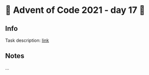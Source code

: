 # 🎄 Advent of Code 2021 - day 17 🎄

## Info

Task description: [link](https://adventofcode.com/2021/day/17)

## Notes

...